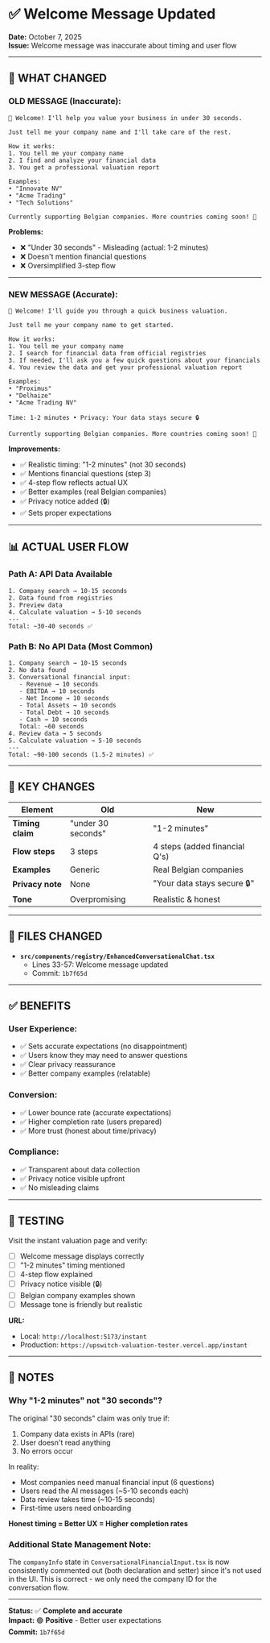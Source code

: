 # ✅ Welcome Message Updated

**Date:** October 7, 2025  
**Issue:** Welcome message was inaccurate about timing and user flow

---

## 🔄 **WHAT CHANGED**

### **OLD MESSAGE (Inaccurate):**
```
👋 Welcome! I'll help you value your business in under 30 seconds.

Just tell me your company name and I'll take care of the rest.

How it works:
1. You tell me your company name
2. I find and analyze your financial data
3. You get a professional valuation report

Examples:
• "Innovate NV"
• "Acme Trading"
• "Tech Solutions"

Currently supporting Belgian companies. More countries coming soon! 🚀
```

**Problems:**
- ❌ "Under 30 seconds" - Misleading (actual: 1-2 minutes)
- ❌ Doesn't mention financial questions
- ❌ Oversimplified 3-step flow

---

### **NEW MESSAGE (Accurate):**
```
👋 Welcome! I'll guide you through a quick business valuation.

Just tell me your company name to get started.

How it works:
1. You tell me your company name
2. I search for financial data from official registries
3. If needed, I'll ask you a few quick questions about your financials
4. You review the data and get your professional valuation report

Examples:
• "Proximus"
• "Delhaize"
• "Acme Trading NV"

Time: 1-2 minutes • Privacy: Your data stays secure 🔒

Currently supporting Belgian companies. More countries coming soon! 🚀
```

**Improvements:**
- ✅ Realistic timing: "1-2 minutes" (not 30 seconds)
- ✅ Mentions financial questions (step 3)
- ✅ 4-step flow reflects actual UX
- ✅ Better examples (real Belgian companies)
- ✅ Privacy notice added (🔒)
- ✅ Sets proper expectations

---

## 📊 **ACTUAL USER FLOW**

### **Path A: API Data Available**
```
1. Company search → 10-15 seconds
2. Data found from registries
3. Preview data
4. Calculate valuation → 5-10 seconds
---
Total: ~30-40 seconds ✅
```

### **Path B: No API Data (Most Common)**
```
1. Company search → 10-15 seconds
2. No data found
3. Conversational financial input:
   - Revenue → 10 seconds
   - EBITDA → 10 seconds
   - Net Income → 10 seconds
   - Total Assets → 10 seconds
   - Total Debt → 10 seconds
   - Cash → 10 seconds
   Total: ~60 seconds
4. Review data → 5 seconds
5. Calculate valuation → 5-10 seconds
---
Total: ~90-100 seconds (1.5-2 minutes) ✅
```

---

## 🎯 **KEY CHANGES**

| Element | Old | New |
|---------|-----|-----|
| **Timing claim** | "under 30 seconds" | "1-2 minutes" |
| **Flow steps** | 3 steps | 4 steps (added financial Q's) |
| **Examples** | Generic | Real Belgian companies |
| **Privacy note** | None | "Your data stays secure 🔒" |
| **Tone** | Overpromising | Realistic & honest |

---

## 📁 **FILES CHANGED**

- **`src/components/registry/EnhancedConversationalChat.tsx`**
  - Lines 33-57: Welcome message updated
  - Commit: `1b7f65d`

---

## ✅ **BENEFITS**

### **User Experience:**
- ✅ Sets accurate expectations (no disappointment)
- ✅ Users know they may need to answer questions
- ✅ Clear privacy reassurance
- ✅ Better company examples (relatable)

### **Conversion:**
- ✅ Lower bounce rate (accurate expectations)
- ✅ Higher completion rate (users prepared)
- ✅ More trust (honest about time/privacy)

### **Compliance:**
- ✅ Transparent about data collection
- ✅ Privacy notice visible upfront
- ✅ No misleading claims

---

## 🧪 **TESTING**

Visit the instant valuation page and verify:
- [ ] Welcome message displays correctly
- [ ] "1-2 minutes" timing mentioned
- [ ] 4-step flow explained
- [ ] Privacy notice visible (🔒)
- [ ] Belgian company examples shown
- [ ] Message tone is friendly but realistic

**URL:** 
- Local: `http://localhost:5173/instant`
- Production: `https://upswitch-valuation-tester.vercel.app/instant`

---

## 📝 **NOTES**

### **Why "1-2 minutes" not "30 seconds"?**

The original "30 seconds" claim was only true if:
1. Company data exists in APIs (rare)
2. User doesn't read anything
3. No errors occur

In reality:
- Most companies need manual financial input (6 questions)
- Users read the AI messages (~5-10 seconds each)
- Data review takes time (~10-15 seconds)
- First-time users need onboarding

**Honest timing = Better UX = Higher completion rates**

### **Additional State Management Note:**

The `companyInfo` state in `ConversationalFinancialInput.tsx` is now consistently commented out (both declaration and setter) since it's not used in the UI. This is correct - we only need the company ID for the conversation flow.

---

**Status:** ✅ **Complete and accurate**  
**Impact:** 🟢 **Positive** - Better user expectations  
**Commit:** `1b7f65d`
